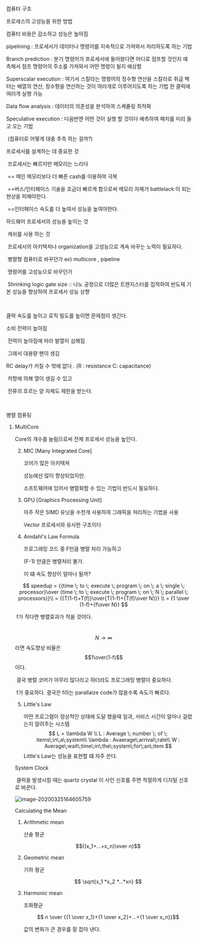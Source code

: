 컴퓨터 구조 

프로세스의 고성능을 위한 방법

컴퓨터 비용은 감소하고 성능은 높아짐

pipelining :  프로세서가 데이터나 명령어를 지속적으로 가져와서 처리하도록 하는 기법

Branch prediction :  분기 명령어가 프로세서에 들어왔다면 어디로 점프할 것인지 예측해서 점프 명령어의 주소를 가져와서 어떤 명령이 될지 예상함

Superscalar execution :  여기서 스칼라는 명령어의 정수형 연산을 스칼라로 취급 벡터는 배열의 연산, 정수형을 연산하는 것이 여러개로 이루어지도록 하는 기법 한 클럭에 여러개 실행 가능

Data flow analysis :  데이터의 의존성을 분석하여 스케쥴링 최적화

Speculative execution : 다음번엔 어떤 것이 실행 할 것이다 예측하여 패치를 미리 들고 오는 기법

​											(컴퓨터로 어떻게 대충 추측 하는 걸까?)

프로세서를 설계하는 데 중요한 것

​		프로세서는 빠르지만 메모리는 느리다

​		== 메인 메모리보다 더 빠른 cash를 이용하여 극복

​		==버스/인터페이스 기술을 조금더 빠르게 함으로써 메모리 자체가 battlelack 이 되는 현상을 피해야한다.

​		==인터페이스 속도를 더 높여서 성능을 높여야한다.



하드웨어 프로세서의 성능을 높이는 것

​	캐쉬를 사용 하는 것

​	프로세서의 아키텍처나 organization을 고성능으로 계속 바꾸는 노력이 필요하다.

​			병렬형 컴퓨터로 바꾸던가 ex) multicore , pipeline

​			명령어를 고성능으로 바꾸던가

​	Shrinking logic gate size :: 나노 공정으로 더많은 트렌지스터를 집적하여 반도체 기본 성능을 향상하여 프로세서 성능 상향

​	

클락 속도를 높이고 로직 밀도를 높이면 문제점이 생긴다.

소비 전력이 높아짐

​	전력이 높아짐에 따라 발열이 심해짐

​	그래서 대용량 팬이 생김

RC delay가 커질 수 밖에 없다 . (R : resistance  C: capacitance)

​	저항에 의해 열이 생길 수 있고

​	전류의 흐르는 양 자체도 제한을 받는다.

​	 

병렬 컴퓨팅

 1. MultiCore

    Core의 개수를 늘림으로써 전체 프로세서 성능을 높인다.

    2. MIC [Many Integrated Core]

       코어가 많은 아키텍쳐

       성능에선 많이 향상되었지만.

       소프트웨어에 있어서 병렬화할 수 있는 기법이 반드시 필요하다.

    3. GPU [Graphics Processing Unit]

       아주 작은 SIMD 유닛을 수천개 사용하여 그래픽을 처리하는 기법을 사용

       Vector 프로세서와 유사한 구조이다

    4. Amdahl's Law Formula

       프로그래밍 코드 중 F만큼 병렬 처리 가능하고 

       (F-1) 만큼은 병렬처리 불가.

       이 떄 속도 향상이 얼마나 될까?

    $$
    speedup = {{time \; to \; execute \; program \; on \; a \; single \; processor}\over {time \; to \; execute \; program \; on \; N \; parallel \; processors}}\\ = {{T(1-f)+T(f)}\over{T(1-f)+{T(f)\over N}}} \\ = {1 \over (1-f)+{f\over N}}
    $$


    ​	f가 작다면 병렬효과가 작을 것이다.

    ​	$$ N \to \infty$$ 라면  속도향상 비율은 $$1\over(1-f)$$ 이다.

    ​	결국 병렬 코어가 아무리 많다라고 하더라도 프로그래밍 병렬이 중요하다.

    ​	 f가 중요하다. 결국은 f라는 parallaize code가 많을수록 속도가 빠르다.

    5. Little's Law

       어떤 프로그램이 정상적인 상태에 도달 했을때 일과, 서비스 시간이 얼마나 걸렸는지 알려주는 시스템 
       $$
       L = \lambda W \\ L : Average \; number \; of \; items\;in\;a\;system\\
       \lambda : Avaerage\;arrival\;rate\\
       W : Average\;wait\;time\;in\;the\;system\;for\;an\;item
       $$
       Little's Law는 성능을 표현할 떄 자주 쓴다.

       

       

       

    System Clock

    ​	클럭을 발생시킬 때는 quartz crystal 이 사인 신호를 주면 적절하게 디지털 신호로 바꾼다.

    ![image-20200325164605759](C:\Users\USER\AppData\Roaming\Typora\typora-user-images\image-20200325164605759.png)

    Calculating the Mean 

     1. Arithmetic mean

        산술 평균 

        $${(x_1+...+x_n)\over n}$$

     2. Geometric mean

        기하 평균

        $$ \sqrt{x_1 *x_2 *...*xn} $$

        

     3. Harmonic mean

        조화평균

        $$ n \over {{1 \over x_1}+{1 \over x_2}+...+{1 \over x_n}}$$

        값의 변화가 큰 경우를 잘 잡아 낸다.

        




